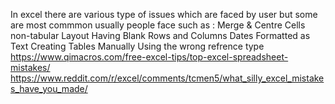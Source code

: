 In excel there are various type of issues which are faced by user but some are most commmon usually people face such as :
Merge & Centre Cells
non-tabular Layout
Having Blank Rows and Columns
Dates Formatted as Text
Creating Tables Manually
Using the wrong refrence type
https://www.qimacros.com/free-excel-tips/top-excel-spreadsheet-mistakes/
https://www.reddit.com/r/excel/comments/tcmen5/what_silly_excel_mistakes_have_you_made/

